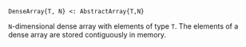 ```
DenseArray{T, N} <: AbstractArray{T,N}
```

`N`-dimensional dense array with elements of type `T`. The elements of a dense array are stored contiguously in memory.
